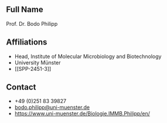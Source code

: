 ## Full Name
Prof. Dr. Bodo Philipp

## Affiliations
- Head, Institute of Molecular Microbiology and Biotechnology
- University Münster
- [[SPP-2451-3]]
## Contact
- +49 (0)251 83 39827
- bodo.philipp@uni-muenster.de
- https://www.uni-muenster.de/Biologie.IMMB.Philipp/en/
